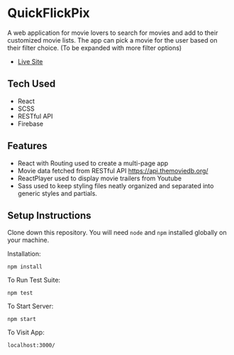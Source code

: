 # QuickFlickPix

A web application for movie lovers to search for movies and add to their customized movie lists. The app can pick a movie for the user based on their filter choice. (To be expanded with more filter options) 

- [Live Site](https://quickflickpix.netlify.app/)

## Tech Used

- React
- SCSS
- RESTful API
- Firebase

## Features

- React with Routing used to create a multi-page app
- Movie data fetched from RESTful API https://api.themoviedb.org/
- ReactPlayer used to display movie trailers from Youtube
- Sass used to keep styling files neatly organized and separated into generic styles and partials.

## Setup Instructions

Clone down this repository. You will need `node` and `npm` installed globally on your machine.

Installation:

`npm install`

To Run Test Suite:

`npm test`

To Start Server:

`npm start`

To Visit App:

`localhost:3000/`
